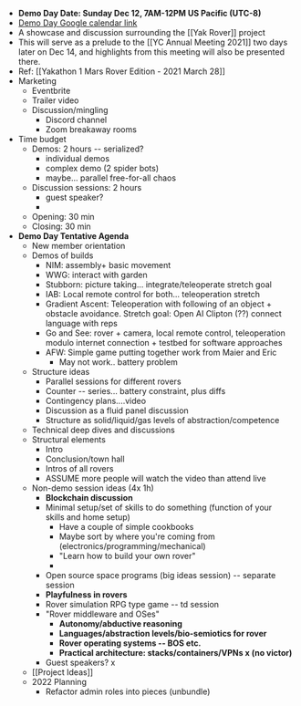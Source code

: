 - **Demo Day Date: Sunday Dec 12, 7AM-12PM US Pacific (UTC-8)**
- [Demo Day Google calendar link](https://calendar.google.com/event?action=TEMPLATE&tmeid=NzN1NmxxcTA4ODIwNWp2YjhyNnJkdW9pOGsgbzk5NW00MzE3M2Jwc2xtaGg0OW5tcnA1aTRAZw&tmsrc=o995m43173bpslmhh49nmrp5i4%40group.calendar.google.com)
- A showcase and discussion surrounding the [[Yak Rover]] project
- This will serve as a prelude to the [[YC Annual Meeting 2021]] two days later on Dec 14, and highlights from this meeting will also be presented there.
- Ref: [[Yakathon 1 Mars Rover Edition - 2021 March 28]]
- Marketing
    - Eventbrite
    - Trailer video
    - Discussion/mingling
        - Discord channel
        - Zoom breakaway rooms
- Time budget
    - Demos: 2 hours -- serialized?
        - individual demos
        - complex demo (2 spider bots)
        - maybe... parallel free-for-all chaos
    - Discussion sessions: 2 hours
        - guest speaker?
        - 
    - Opening: 30 min
    - Closing: 30 min
- **Demo Day Tentative Agenda**
    - New member orientation
    - Demos of builds
        - NIM: assembly+ basic movement
        - WWG: interact with garden
        - Stubborn: picture taking... integrate/teleoperate stretch goal
        - IAB: Local remote control for both... teleoperation stretch
        - Gradient Ascent: Teleoperation with following of an object + obstacle avoidance. Stretch goal: Open AI Clipton (??) connect language with reps
        - Go and See: rover + camera, local remote control, teleoperation modulo internet connection + testbed for software approaches
        - AFW: Simple game putting together work from Maier and Eric
            - May not work.. battery problem
    - Structure ideas
        - Parallel sessions for different rovers
        - Counter -- series... battery constraint, plus diffs
        - Contingency plans....video
        - Discussion as a fluid panel discussion
        - Structure as solid/liquid/gas levels of abstraction/competence
    - Technical deep dives and discussions
    - Structural elements
        - Intro
        - Conclusion/town hall
        - Intros of all rovers
        - ASSUME more people will watch the video than attend live
    - Non-demo session ideas (4x 1h)
        - **Blockchain discussion**
        - Minimal setup/set of skills to do something (function of your skills and home setup)
            - Have a couple of simple cookbooks
            - Maybe sort by where you're coming from (electronics/programming/mechanical)
            - "Learn how to build your own rover"
            -  
        - Open source space programs (big ideas session) -- separate session
        - **Playfulness in rovers**
        - Rover simulation RPG type game -- td session
        - "Rover middleware and OSes" 
            - **Autonomy/abductive reasoning**
            - **Languages/abstraction levels/bio-semiotics for rover**
            - **Rover operating systems -- BOS etc.**
            - **Practical architecture: stacks/containers/VPNs x (no victor)**
        - Guest speakers? x
    - [[Project Ideas]]
    - 2022 Planning
        - Refactor admin roles into pieces (unbundle)
